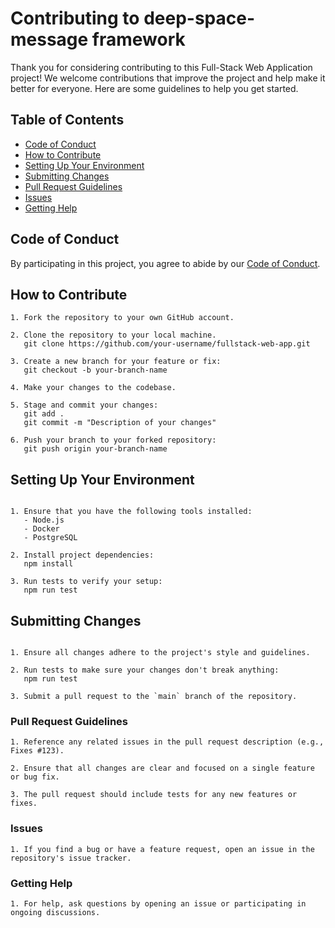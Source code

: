 # Contributing to deep-space-message framework

Thank you for considering contributing to this Full-Stack Web Application project! We welcome contributions that improve the project and help make it better for everyone. Here are some guidelines to help you get started.

## Table of Contents
- [Code of Conduct](#code-of-conduct)
- [How to Contribute](#how-to-contribute)
- [Setting Up Your Environment](#setting-up-your-environment)
- [Submitting Changes](#submitting-changes)
- [Pull Request Guidelines](#pull-request-guidelines)
- [Issues](#issues)
- [Getting Help](#getting-help)

## Code of Conduct

By participating in this project, you agree to abide by our [Code of Conduct](CODE_OF_CONDUCT.md).

## How to Contribute

```
1. Fork the repository to your own GitHub account.

2. Clone the repository to your local machine.
   git clone https://github.com/your-username/fullstack-web-app.git

3. Create a new branch for your feature or fix:
   git checkout -b your-branch-name

4. Make your changes to the codebase.

5. Stage and commit your changes:
   git add .
   git commit -m "Description of your changes"

6. Push your branch to your forked repository:
   git push origin your-branch-name
```
## Setting Up Your Environment

```

1. Ensure that you have the following tools installed:
   - Node.js
   - Docker
   - PostgreSQL

2. Install project dependencies:
   npm install

3. Run tests to verify your setup:
   npm run test
```
## Submitting Changes

```

1. Ensure all changes adhere to the project's style and guidelines.

2. Run tests to make sure your changes don't break anything:
   npm run test

3. Submit a pull request to the `main` branch of the repository.
```

### Pull Request Guidelines


```
1. Reference any related issues in the pull request description (e.g., Fixes #123).

2. Ensure that all changes are clear and focused on a single feature or bug fix.

3. The pull request should include tests for any new features or fixes.
```

### Issues
```
1. If you find a bug or have a feature request, open an issue in the repository's issue tracker.
```

### Getting Help
```
1. For help, ask questions by opening an issue or participating in ongoing discussions.
